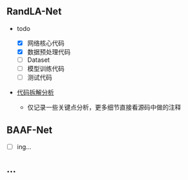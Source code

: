 ## RandLA-Net

- todo

  * [x] 网络核心代码

  - [x] 数据预处理代码
  - [ ] Dataset
  - [ ] 模型训练代码
  - [ ] 测试代码

- [代码拆解分析](./RandLA-Net/notes/代码分析.md)

  - 仅记录一些关键点分析，更多细节直接看源码中做的注释


## BAAF-Net

- [ ] ing...

## ...



